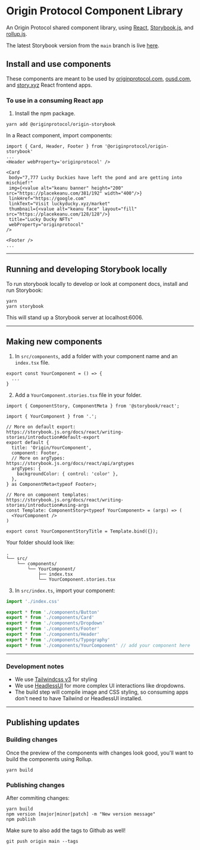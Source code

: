 # Origin Protocol Component Library
An Origin Protocol shared component library, using [React](https://reactjs.org/), [Storybook.js](https://storybook.js.org/), and [rollup.js](https://rollupjs.org/guide/en/).

The latest Storybook version from the `main` branch is live [here](https://originprotocol.github.io/origin-storybook/).

## Install and use components
These components are meant to be used by [originprotocol.com](https://originprotocol.com), [ousd.com](https://ousd.com), and [story.xyz](https://story.xyz) React frontend apps.

### To use in a consuming React app
1. Install the npm package.
```shell
yarn add @originprotocol/origin-storybook
```

In a React component, import components:
```tsx
import { Card, Header, Footer } from '@originprotocol/origin-storybook'
...
<Header webProperty='originprotocol' />

<Card
 body="7,777 Lucky Duckies have left the pond and are getting into mischief!"
 img={<value alt="keanu banner" height="200" src="https://placekeanu.com/381/192" width="400"/>}
 linkHref="https://google.com"
 linkText="Visit luckyducky.xyz/market"
 thumbnail={<value alt="keanu face" layout="fill" src="https://placekeanu.com/128/128"/>}
 title="Lucky Ducky NFTs"
 webProperty="originprotocol"
/>

<Footer />
...
```
---

## Running and developing Storybook locally
To run storybook locally to develop or look at component docs, install and run Storybook:
```shell
yarn
yarn storybook
```
This will stand up a Storybook server at localhost:6006.

---
## Making new components
1. In `src/components`, add a folder with your component name and an `index.tsx` file.
```tsx
export const YourComponent = () => {
  ...
}
```
2. Add a `YourComponent.stories.tsx` file in your folder.
```tsx
import { ComponentStory, ComponentMeta } from '@storybook/react';

import { YourComponent } from '.';

// More on default export: https://storybook.js.org/docs/react/writing-stories/introduction#default-export
export default {
  title: 'Origin/YourComponent',
  component: Footer,
  // More on argTypes: https://storybook.js.org/docs/react/api/argtypes
  argTypes: {
    backgroundColor: { control: 'color' },
  },
} as ComponentMeta<typeof Footer>;

// More on component templates: https://storybook.js.org/docs/react/writing-stories/introduction#using-args
const Template: ComponentStory<typeof YourComponent> = (args) => (
  <YourComponent />
)

export const YourComponentStoryTitle = Template.bind({});
```
Your folder should look like:
```
.
└── src/
    └── components/
        └── YourComponent/
            ├── index.tsx
            └── YourComponent.stories.tsx
```

3. In `src/index.ts`, import your component:
```ts
import './index.css'

export * from './components/Button'
export * from './components/Card'
export * from './components/Dropdown'
export * from './components/Footer'
export * from './components/Header'
export * from './components/Typography'
export * from './components/YourComponent' // add your component here
```

---

### Development notes
* We use [Tailwindcss v3](https://tailwindcss.com/) for styling
* We use [HeadlessUI](https://headlessui.com/) for more complex UI interactions like dropdowns.
* The build step will compile image and CSS styling, so consuming apps don't need to have Tailwind or HeadlessUI installed.

---

## Publishing updates
### Building changes
Once the preview of the components with changes look good, you'll want to build the components using Rollup.
```shell
yarn build
```

### Publishing changes
After commiting changes:
```shell
yarn build
npm version [major|minor|patch] -m "New version message"
npm publish
```

Make sure to also add the tags to Github as well!
```
git push origin main --tags
```